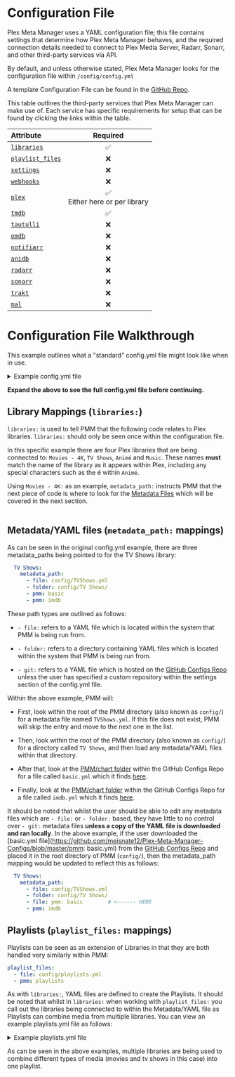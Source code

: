# Configuration File

Plex Meta Manager uses a YAML configuration file; this file contains settings that determine how Plex Meta Manager behaves, and the required connection details needed to connect to Plex Media Server, Radarr, Sonarr, and other third-party services via API.

By default, and unless otherwise stated, Plex Meta Manager looks for the configuration file within `/config/config.yml`

A template Configuration File can be found in the [GitHub Repo](https://github.com/meisnate12/Plex-Meta-Manager/blob/master/config/config.yml.template).

This table outlines the third-party services that Plex Meta Manager can make use of. Each service has specific requirements for setup that can be found by clicking the links within the table.

| Attribute                                                 |                Required                 |
|:----------------------------------------------------------|:---------------------------------------:|
| [`libraries`](libraries)                                  |                 &#9989;                 |
| [`playlist_files`](libraries.md#playlist-files-attribute) |                &#10060;                 |
| [`settings`](settings)                                    |                &#10060;                 |
| [`webhooks`](webhooks)                                    |                &#10060;                 |
| [`plex`](plex)                                            | &#9989; <br/>Either here or per library |
| [`tmdb`](tmdb)                                            |                 &#9989;                 |
| [`tautulli`](tautulli)                                    |                &#10060;                 |
| [`omdb`](omdb)                                            |                &#10060;                 |
| [`notifiarr`](notifiarr)                                  |                &#10060;                 |
| [`anidb`](anidb)                                          |                &#10060;                 |
| [`radarr`](radarr)                                        |                &#10060;                 |
| [`sonarr`](sonarr)                                        |                &#10060;                 |
| [`trakt`](trakt)                                          |                &#10060;                 |
| [`mal`](myanimelist)                                      |                &#10060;                 |

# Configuration File Walkthrough

This example outlines what a "standard" config.yml file might look like when in use.

<details>
  <summary>Example config.yml file</summary>
  <br />

```yaml
libraries:                                      # This is called out once within the config.yml file                                       
  Movies:                                       # Each library must match the Plex library name
    metadata_path:
      - file: config/Movies.yml                 # This is a local file on the system
      - folder: config/Movies/                  # This is a local directory on the system
      - pmm: basic                    # This is a file within the https://github.com/meisnate12/Plex-Meta-Manager-Configs Repository
      - pmm: imdb                     # This is a file within the https://github.com/meisnate12/Plex-Meta-Manager-Configs Repository
    overlay_path:
      - remove_overlays: false                  # Set this to true to remove all overlays
      - file: config/Overlays.yml               # This is a local file on the system
      - pmm: ribbon          # This is a file within the https://github.com/meisnate12/Plex-Meta-Manager-Configs Repository
  TV Shows:                           
    metadata_path:
      - file: config/TVShows.yml
      - folder: config/TV Shows/
      - pmm: basic                    # This is a file within the https://github.com/meisnate12/Plex-Meta-Manager-Configs Repository
      - pmm: imdb                     # This is a file within the https://github.com/meisnate12/Plex-Meta-Manager-Configs Repository
    overlay_path:
      - remove_overlays: false                  # Set this to true to remove all overlays
      - file: config/Overlays.yml               # This is a local file on the system
      - pmm: ribbon          # This is a file within the https://github.com/meisnate12/Plex-Meta-Manager-Configs Repository
  Anime:
    metadata_path:
      - file: config/Anime.yml
      - pmm: basic                    # This is a file within the https://github.com/meisnate12/Plex-Meta-Manager-Configs Repository
      - pmm: anilist                  # This is a file within the https://github.com/meisnate12/Plex-Meta-Manager-Configs Repository
  Music:
    metadata_path:
      - file: config/Music.yml
playlist_files:
  - file: config/playlists.yml       
  - pmm: playlist                           # This is a file within the https://github.com/meisnate12/Plex-Meta-Manager-Configs Repository
settings:
  cache: true
  cache_expiration: 60
  asset_directory: config/assets
  asset_folders: true
  asset_depth: 0
  create_asset_folders: false
  dimensional_asset_rename: false
  download_url_assets: false
  show_missing_season_assets: false
  show_missing_episode_assets: false
  show_asset_not_needed: true
  sync_mode: append
  minimum_items: 1
  default_collection_order:
  delete_below_minimum: true
  delete_not_scheduled: false
  run_again_delay: 2
  missing_only_released: false
  only_filter_missing: false
  show_unmanaged: true
  show_filtered: false
  show_options: false
  show_missing: true
  show_missing_assets: true
  save_report: true
  tvdb_language: eng
  ignore_ids:
  ignore_imdb_ids:
  item_refresh_delay: 0
  playlist_sync_to_users: all
  verify_ssl: true
  max_list_display_size: 
webhooks:
  error:
  run_start:
  run_end:
  changes:
    version:
plex:
  url: http://192.168.1.12:32400
  token: ####################
  timeout: 60
  clean_bundles: false
  empty_trash: false
  optimize: false
tmdb:
  apikey: ################################
  language: en
tautulli:
  url: http://192.168.1.12:8181
  apikey: ################################
omdb:
  apikey: ########
notifiarr:
  apikey: ####################################
anidb:
  username: ######
  password: ######
radarr:
  url: http://192.168.1.12:7878
  token: ################################
  add_missing: false
  add_existing: false
  root_folder_path: S:/Movies
  monitor: true
  availability: announced
  quality_profile: HD-1080p
  tag:
  search: false
  radarr_path:
  plex_path:
sonarr:
  url: http://192.168.1.12:8989
  token: ################################
  add_missing: false
  add_existing: false
  root_folder_path: "S:/TV Shows"
  monitor: all
  quality_profile: HD-1080p
  language_profile: English
  series_type: standard
  season_folder: true
  tag:
  search: false
  cutoff_search: false
  sonarr_path:
  plex_path:
trakt:
  client_id: ################################################################
  client_secret: ################################################################
  authorization:
    # everything below is autofilled by the script
    access_token:
    token_type:
    expires_in:
    refresh_token:
    scope: public
    created_at:
mal:
  client_id: ################################
  client_secret: ################################################################
  authorization:
    # everything below is autofilled by the script
    access_token:
    token_type:
    expires_in:
    refresh_token:
```
</details>

**Expand the above to see the full config.yml file before continuing.**
<br/>

## Library Mappings (`libraries:`)

`libraries:` is used to tell PMM that the following code relates to Plex libraries. `libraries:` should only be seen once within the configuration file.

In this specific example there are four Plex libraries that are being connected to: `Movies - 4K`, `TV Shows`, `Animé` and `Music`. These names **must**  match the name of the library as it appears within Plex, including any special characters such as the é within `Animé`.

Using `Movies - 4K:` as an example, `metadata_path:` instructs PMM that the next piece of code is where to look for the [Metadata Files](../../metadata/metadata) which will be covered in the next section.
<br/>
<br/>

## Metadata/YAML files (`metadata_path:` mappings)
As can be seen in the original config.yml example, there are three metadata_paths being pointed to for the TV Shows library:
```yaml
  TV Shows:
    metadata_path:
      - file: config/TVShows.yml
      - folder: config/TV Shows/
      - pmm: basic
      - pmm: imdb
```

These path types are outlined as follows:
* `- file:` refers to a YAML file which is located within the system that PMM is being run from. 

* `- folder:` refers to a directory containing YAML files which is located within the system that PMM is being run from. 

* `- git:` refers to a YAML file which is hosted on the [GitHub Configs Repo](https://github.com/meisnate12/Plex-Meta-Manager-Configs) unless the user has specified a custom repository within the settings section of the config.yml file.

Within the above example, PMM will:
* First, look within the root of the PMM directory (also known as `config/`) for a metadata file named `TVShows.yml`. If this file does not exist, PMM will skip the entry and move to the next one in the list.

* Then, look within the root of the PMM directory (also known as `config/`) for a directory called `TV Shows`, and then load any metadata/YAML files within that directory.

* After that, look at the [PMM/chart folder](https://github.com/meisnate12/Plex-Meta-Manager-Configs/tree/master/PMM/chart) within the GitHub Configs Repo for a file called `basic.yml` which it finds [here](https://github.com/meisnate12/Plex-Meta-Manager-Configs/blob/master/PMM/basic.yml).

* Finally, look at the [PMM/chart folder](https://github.com/meisnate12/Plex-Meta-Manager-Configs/tree/master/PMM/chart) within the GitHub Configs Repo for a file called `imdb.yml` which it finds [here](https://github.com/meisnate12/Plex-Meta-Manager-Configs/blob/master/PMM/imdb.yml).

It should be noted that whilst the user should be able to edit any metadata files which are `- file:` or `- folder:` based, they have little to no control over `- git:` metadata files **unless a copy of the YAML file is downloaded and ran locally**. In the above example, if the user downloaded the [basic.yml file](https://github.com/meisnate12/Plex-Meta-Manager-Configs/blob/master/pmm: basic.yml) from the [GitHub Configs Repo](https://github.com/meisnate12/Plex-Meta-Manager-Configs) and placed it in the root directory of PMM (`config/`), then the metadata_path mapping would be updated to reflect this as follows:
```yaml
  TV Shows:
    metadata_path:
      - file: config/TVShows.yml
      - folder: config/TV Shows/
      - file: pmm: basic        # <------ HERE
      - pmm: imdb
```

## Playlists (`playlist_files:` mappings)

Playlists can be seen as an extension of Libraries in that they are both handled very similarly within PMM:
```yaml
playlist_files:
  - file: config/playlists.yml
  - pmm: playlists
```  

As with `libraries:`, YAML files are defined to create the Playlists. It should be noted that whilst in `libraries:` when working with `playlist_files:` you call out the libraries being connected to within the Metadata/YAML file as Playlists can combine media from multiple libraries. You can view an example playlists.yml file as follows:

<details>
  <summary>Example playlists.yml file</summary>
  <br />

```yaml
playlists:
  Marvel Cinematic Universe:
    sync_to_users: all
    sync_mode: sync
    libraries: Movies, TV Shows
    trakt_list: https://trakt.tv/users/donxy/lists/marvel-cinematic-universe?sort=rank,asc
    summary: Marvel Cinematic Universe In Order
  Star Wars Clone Wars Chronological Order:
    sync_to_users: all
    sync_mode: sync
    libraries: Movies, TV Shows
    trakt_list: https://trakt.tv/users/tomfin46/lists/star-wars-the-clone-wars-chronological-episode-order
```
</details>

As can be seen in the above examples, multiple libraries are being used to combine different types of media (movies and tv shows in this case) into one playlist.